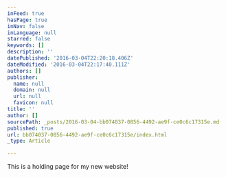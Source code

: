 ```yaml
---
inFeed: true
hasPage: true
inNav: false
inLanguage: null
starred: false
keywords: []
description: ''
datePublished: '2016-03-04T22:20:18.406Z'
dateModified: '2016-03-04T22:17:40.111Z'
authors: []
publisher:
  name: null
  domain: null
  url: null
  favicon: null
title: ''
author: []
sourcePath: _posts/2016-03-04-bb074037-0856-4492-ae9f-ce0c6c17315e.md
published: true
url: bb074037-0856-4492-ae9f-ce0c6c17315e/index.html
_type: Article

---
```

This is a holding page for my new website!